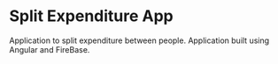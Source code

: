 # Split Expenditure App
Application to split expenditure between people.  Application built using Angular and FireBase.
